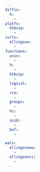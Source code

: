 ```yaml
---
diffis:
  h:
    -
platfs:
  htbvip:
    -
curls:
  ellingson:
    -
functions:
  unix:
    -
  h:
    -
  htbvip:
    -
  logical:
    -
  rce:
    -
  groups:
    -
  hc:
    -
  suid:
    -
  bof:
    -

wals:
  ellingsonwu:
    -
  ellingsonvi:
    -
---
```

